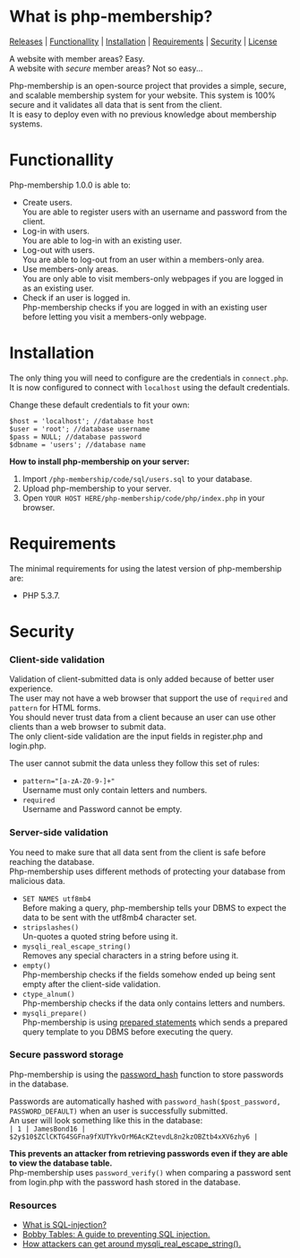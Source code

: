 # What is php-membership?
[Releases](https://github.com/OscarBjurestrand/php-membership/releases) | [Functionallity](#functionallity) | [Installation](#installation) | [Requirements](#requirements) | [Security](#security) | [License](https://github.com/OscarBjurestrand/php-membership/blob/master/LICENSE)  

A website with member areas? Easy.  
A website with _secure_ member areas? Not so easy...  
  
Php-membership is an open-source project that provides a simple, secure, and scalable membership system for your website.
This system is 100% secure and it validates all data that is sent from the client.    
It is easy to deploy even with no previous knowledge about membership systems.
  
# Functionallity
Php-membership 1.0.0 is able to:
- Create users.  
  You are able to register users with an username and password from the client.   
- Log-in with users.  
  You are able to log-in with an existing user.  
- Log-out with users.  
  You are able to log-out from an user within a members-only area.  
- Use members-only areas.  
  You are only able to visit members-only webpages if you are logged in as an existing user.  
- Check if an user is logged in.  
  Php-membership checks if you are logged in with an existing user before letting you visit a members-only webpage.  
  
# Installation  
  
The only thing you will need to configure are the credentials in `connect.php`.  
It is now configured to connect with `localhost` using the default credentials.  
  
Change these default credentials to fit your own:
```
$host = 'localhost'; //database host
$user = 'root'; //database username
$pass = NULL; //database password
$dbname = 'users'; //database name
```  
  
**How to install php-membership on your server:**
1. Import `/php-membership/code/sql/users.sql` to your database.
2. Upload php-membership to your server.
2. Open `YOUR HOST HERE/php-membership/code/php/index.php` in your browser. 
  
# Requirements
The minimal requirements for using the latest version of php-membership are:
- PHP 5.3.7.
  
# Security
### Client-side validation
Validation of client-submitted data is only added because of better user experience.  
The user may not have a web browser that support the use of `required` and `pattern` for HTML forms.  
You should never trust data from a client because an user can use other clients than a web browser to submit data.  
The only client-side validation are the input fields in register.php and login.php.  
  
The user cannot submit the data unless they follow this set of rules:  
- `pattern="[a-zA-Z0-9-]+"`  
Username must only contain letters and numbers.  
- `required`  
Username and Password cannot be empty.  
  
### Server-side validation
You need to make sure that all data sent from the client is safe before reaching the database.  
Php-membership uses different methods of protecting your database from malicious data.  
- `SET NAMES utf8mb4`  
Before making a query, php-membership tells your DBMS to expect the data to be sent with the utf8mb4 character set.  
- `stripslashes()`  
Un-quotes a quoted string before using it. 
- `mysqli_real_escape_string()`  
Removes any special characters in a string before using it.  
- `empty()`  
Php-membership checks if the fields somehow ended up being sent empty after the client-side validation.  
- `ctype_alnum()`  
Php-membership checks if the data only contains letters and numbers.  
- `mysqli_prepare()`  
Php-membership is using [prepared statements](http://php.net/manual/en/mysqli.quickstart.prepared-statements.php) which sends a prepared query template to you DBMS before executing the query.
  
### Secure password storage
Php-membership is using the [password_hash](http://php.net/manual/en/function.password-hash.php) function to store passwords in the database.  
  
Passwords are automatically hashed with `password_hash($post_password, PASSWORD_DEFAULT)` when an user is successfully submitted.  
An user will look something like this in the database:  
`| 1 | JamesBond16 | $2y$10$ZClCKTG4SGFna9fXUTYkvOrM6AcKZtevdL8n2kzOBZtb4xXV6zhy6 |`  
  
**This prevents an attacker from retrieving passwords even if they are able to view the database table.**  
Php-membership uses `password_verify()` when comparing a password sent from login.php with the password hash stored in the database.  
  
### Resources
- [What is SQL-injection?](https://stackoverflow.com/questions/601300/what-is-sql-injection)
- [Bobby Tables: A guide to preventing SQL injection.](http://bobby-tables.com/)
- [How attackers can get around mysqli_real_escape_string().](https://stackoverflow.com/questions/5741187/sql-injection-that-gets-around-mysql-real-escape-string)
